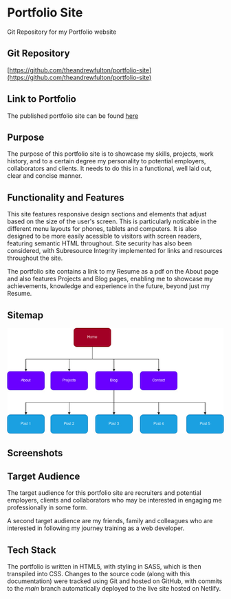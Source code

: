 # Portfolio Site
Git Repository for my Portfolio website

## Git Repository

[https://github.com/theandrewfulton/portfolio-site](https://github.com/theandrewfulton/portfolio-site)

## Link to Portfolio

The published portfolio site can be found [here](https://theandrewfulton.netlify.app)


## Purpose

The purpose of this portfolio site is to showcase my skills, projects, work history, and to a certain degree my personality to potential employers, collaborators and clients. It needs to do this in a functional, well laid out, clear and concise manner.

## Functionality and Features

This site features responsive design sections and elements that adjust based on the size of the user's screen. This is particularly noticable in the different menu layouts for phones, tablets and computers. It is also designed to be more easily acessible to visitors with screen readers, featuring semantic HTML throughout. Site security has also been considered, with Subresource Integrity implemented for links and resources throughout the site.

The portfolio site contains a link to my Resume as a pdf on the About page and also features Projects and Blog pages, enabling me to showcase my achievements, knowledge and experience in the future, beyond just my Resume.

## Sitemap

![sitemap](docs/sitemap/portfolio-sitemap-projects-blog-posts.jpg)



## Screenshots



## Target Audience

The target audience for this portfolio site are recruiters and potential employers, clients and collaborators who may be interested in engaging me professionally in some form.

A second target audience are my friends, family and colleagues who are interested in following my journey training as a web developer.

## Tech Stack

The portfolio is written in HTML5, with styling in SASS, which is then transpiled into CSS. Changes to the source code (along with this documentation) were tracked using Git and hosted on GitHub, with commits to the *main* branch automatically deployed to the live site hosted on Netlify.